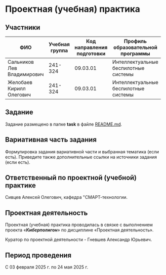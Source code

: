 # Проектная (учебная) практика

## Участники

| ФИО | Учебная группа | Код направления подготовки | Профиль образовательной программы |
|-|-|-|-|
| Сальников Лев Владимирович | 241-324 | 09.03.01 | Интеллектуальные беспилотные системы |
| Желобаев Кирилл Олегович | 241-324 | 09.03.01 | Интеллектуальные беспилотные системы |

## Задание

Задание размещено в папке **task** в файле [README.md](task/README.md).

## Вариативная часть задания

Формулировка задания вариативной части и выбранная тематика (если есть). Приведите также дополнительные ссылки на источники задания (если есть).

## Ответственный по проектной (учебной) практике

Сивцев Алексей Олегович, кафедра "СМАРТ-технологии.

## Проектная деятельность

Проектная (учебная) практика проводилась в связке с выполнением проекта «***Киберполигон***» по дисциплине «Проектная деятельность».

Куратор по проектной деятельности - Гневшев Александр Юрьевич.

## Период проведения

С 03 февраля 2025 г. по 24 мая 2025 г.
